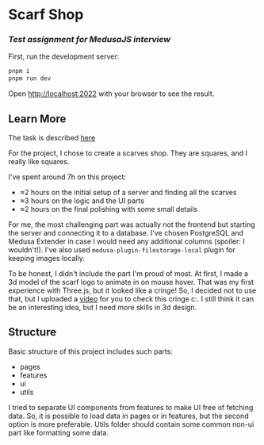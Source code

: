 # Scarf Shop

### _Test assignment for MedusaJS interview_

First, run the development server:

```bash
pnpm i
pnpm run dev
```

Open [http://localhost:2022](http://localhost:2022) with your browser to see the result.

## Learn More

The task is described [here](https://medusajs.notion.site/medusajs/Case-Frontend-Engineer-Developer-Experience-10f546ea175c4bac8d77f0b3979ab70f)

For the project, I chose to create a scarves shop. They are squares, and I really like squares.

I've spent around 7h on this project:
 - ≈2 hours on the initial setup of a server and finding all the scarves
 - ≈3 hours on the logic and the UI parts
 - ≈2 hours on the final polishing with some small details

For me, the most challenging part was actually not the frontend but starting the server and connecting it to a database.
I've chosen PostgreSQL and Medusa Extender in case I would need any additional columns (spoiler: I wouldn't!).
I've also used `medusa-plugin-filestorage-local` plugin for keeping images locally.

To be honest, I didn't include the part I'm proud of most. At first, I made a 3d model of the scarf logo to animate in on mouse hover.
That was my first experience with Three.js, but it looked like a cringe!
So, I decided not to use that, but I uploaded a [video](public/three-js-logo.mp4) for you to check this cringe c:.
I still think it can be an interesting idea, but I need more skills in 3d design.

## Structure

Basic structure of this project includes such parts:

- pages
- features
- ui
- utils

I tried to separate UI components from features to make UI free of fetching data.
So, it is possible to load data in pages or in features, but the second option is more preferable.
Utils folder should contain some common non-ui part like formatting some data.
